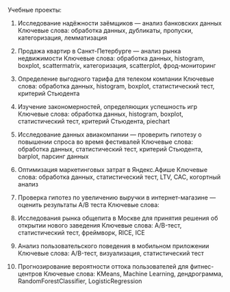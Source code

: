 Учебные проекты:
1. Исследование надёжности заёмщиков — анализ банковских данных
Ключевые слова: обработка данных, дубликаты, пропуски, категоризация, лемматизация


2. Продажа квартир в Санкт-Петербурге — анализ рынка недвижимости
Ключевые слова: обработка данных, histogram, boxplot, scattermatrix,
категоризация, scatterplot,  фрод-мониторинг

3. Определение выгодного тарифа для телеком компании
Ключевые слова: обработка данных, histogram, boxplot, статистический тест,
критерий Стьюдента

4. Изучение закономерностей, определяющих успешность игр
Ключевые слова: обработка данных, histogram, boxplot, статистический тест,
критерий Стьюдента, piechart

5.  Исследование данных авиакомпании — проверить гипотезу о повышении
спроса во время фестивалей 
Ключевые слова:  обработка данных, статистический тест, критерий Стьюдента,
barplot, парсинг данных

6. Оптимизация маркетинговых затрат в Яндекс.Афише 
Ключевые слова: обработка данных, статистический тест, LTV, CAC, когортный анализ

7.  Проверка гипотез по увеличению выручки в интернет-магазине —
оценить результаты A/B теста
Ключевые слова: 
8. Исследования рынка общепита в Москве для принятия решения об
открытии нового заведения
Ключевые слова: A/B-тест, статистический тест, фреймворк, RICE, ICE
9. Анализ пользовательского поведения в мобильном приложении
Ключевые слова: A/B-тест, визуализация, статистический тест
10.  Прогнозирование вероятности оттока пользователей для фитнес-центров
Ключевые слова: KMeans, Machine Learning, дендрограмма, RandomForestClassifier,
LogisticRegression
